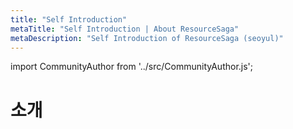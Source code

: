 ```yaml
---
title: "Self Introduction"
metaTitle: "Self Introduction | About ResourceSaga"
metaDescription: "Self Introduction of ResourceSaga (seoyul)"
---
```


import CommunityAuthor from '../src/CommunityAuthor.js';

# 소개



<CommunityAuthor 
    name="Seoyul"
    imageUrl="https://img2.quasarzone.com/editor/2020/07/06/e2832be9e252f8453f27d4cf59a9fd5e.png"
    githubUrl="https://github.com/resourcesaga"
    description="ResourceSaga who lives in Korea is realizing my dream."
/>

